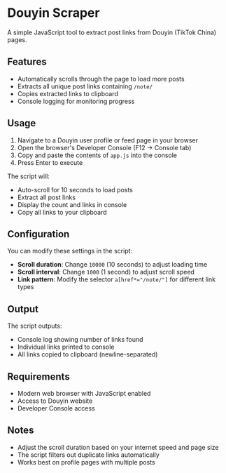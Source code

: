 # Douyin Scraper

A simple JavaScript tool to extract post links from Douyin (TikTok China) pages.

## Features

- Automatically scrolls through the page to load more posts
- Extracts all unique post links containing `/note/`
- Copies extracted links to clipboard
- Console logging for monitoring progress

## Usage

1. Navigate to a Douyin user profile or feed page in your browser
2. Open the browser's Developer Console (F12 → Console tab)
3. Copy and paste the contents of `app.js` into the console
4. Press Enter to execute

The script will:
- Auto-scroll for 10 seconds to load posts
- Extract all post links
- Display the count and links in console
- Copy all links to your clipboard

## Configuration

You can modify these settings in the script:

- **Scroll duration**: Change `10000` (10 seconds) to adjust loading time
- **Scroll interval**: Change `1000` (1 second) to adjust scroll speed
- **Link pattern**: Modify the selector `a[href*="/note/"]` for different link types

## Output

The script outputs:
- Console log showing number of links found
- Individual links printed to console
- All links copied to clipboard (newline-separated)

## Requirements

- Modern web browser with JavaScript enabled
- Access to Douyin website
- Developer Console access

## Notes

- Adjust the scroll duration based on your internet speed and page size
- The script filters out duplicate links automatically
- Works best on profile pages with multiple posts